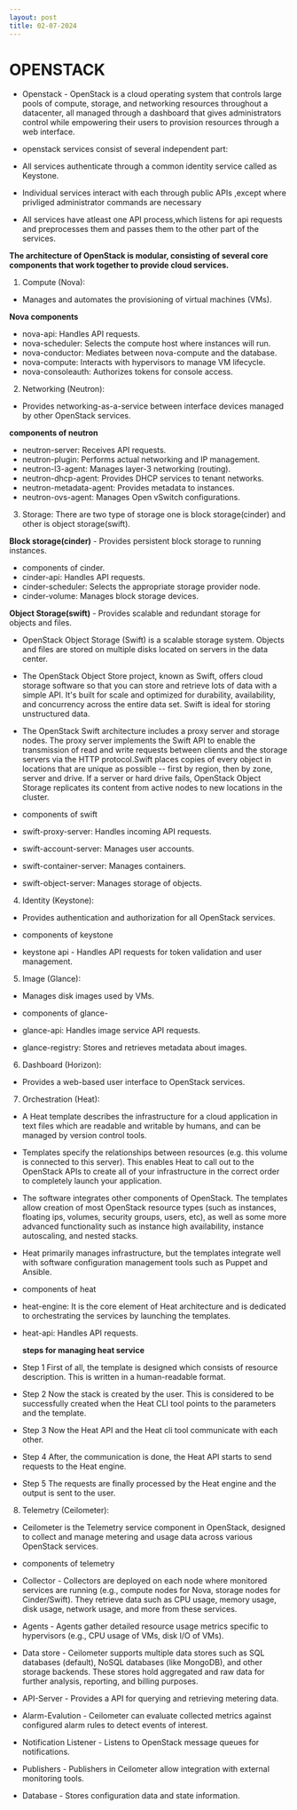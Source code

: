 ```yaml
---
layout: post
title: 02-07-2024
---
```


# OPENSTACK

- Openstack - OpenStack is a cloud operating system that controls large pools of compute, storage, and networking resources throughout a datacenter, all managed through a dashboard that gives administrators control while empowering their users to provision resources through a web interface.

- openstack  services consist of several independent part:
- All services authenticate through a common identity service called as Keystone.
- Individual services interact with each through public APIs ,except where privliged administrator commands are necessary
- All services have atleast one API process,which listens for api requests and preprocesses them and passes them to the other part of the services.


**The architecture of OpenStack is modular, consisting of several core components that work together to provide cloud services.**

1.  Compute (Nova):
- Manages and automates the provisioning of virtual machines (VMs).

**Nova components**
- nova-api: Handles API requests.
- nova-scheduler: Selects the compute host where instances will run.
- nova-conductor: Mediates between nova-compute and the database.
- nova-compute: Interacts with hypervisors to manage VM lifecycle.
- nova-consoleauth: Authorizes tokens for console access.

2. Networking (Neutron):
- Provides networking-as-a-service between interface devices managed by other OpenStack services.

**components of neutron**
- neutron-server: Receives API requests.
- neutron-plugin: Performs actual networking and IP management.
- neutron-l3-agent: Manages layer-3 networking (routing).
- neutron-dhcp-agent: Provides DHCP services to tenant networks.
- neutron-metadata-agent: Provides metadata to instances.
- neutron-ovs-agent: Manages Open vSwitch configurations.

3. Storage: There are two type of storage one is block storage(cinder) and other is object storage(swift).

 **Block storage(cinder)** -  Provides persistent block storage to running instances.
-  components of cinder.
- cinder-api: Handles API requests.
- cinder-scheduler: Selects the appropriate storage provider node.
- cinder-volume: Manages block storage devices.


**Object Storage(swift)** - Provides scalable and redundant storage for objects and files.
- OpenStack Object Storage (Swift) is a scalable storage system. Objects and files are stored on multiple disks located on servers in the data center.
- The OpenStack Object Store project, known as Swift, offers cloud storage software so that you can store and retrieve lots of data with a simple API. It's built for scale and optimized for durability, availability, and concurrency across the entire data set. Swift is ideal for storing unstructured data.
-  The OpenStack Swift architecture includes a proxy server and storage nodes. The proxy server implements the Swift API to enable the transmission of read and write requests between clients and the storage servers via the HTTP protocol.Swift places copies of every object in locations that are unique as possible -- first by region, then by zone, server and drive. If a server or hard drive fails, OpenStack Object Storage replicates its content from active nodes to new locations in the cluster.

- components of swift
- swift-proxy-server: Handles incoming API requests.
- swift-account-server: Manages user accounts.
- swift-container-server: Manages containers.
- swift-object-server: Manages storage of objects.


4. Identity (Keystone):
- Provides authentication and authorization for all OpenStack services.

- components of keystone
- keystone api - Handles API requests for token validation and  user management.

5. Image (Glance):
- Manages disk images used by VMs.

- components of glance-
- glance-api: Handles image service API requests.
- glance-registry: Stores and retrieves metadata about images.

6. Dashboard (Horizon):
- Provides a web-based user interface to OpenStack services.

7. Orchestration (Heat):
- A Heat template describes the infrastructure for a cloud application in text files which are readable and writable by humans, and can be managed by version control tools.
- Templates specify the relationships between resources (e.g. this volume is connected to this server). This enables Heat to call out to the OpenStack APIs to create all of your infrastructure in the correct order to completely launch your application.
- The software integrates other components of OpenStack. The templates allow creation of most OpenStack resource types (such as instances, floating ips, volumes, security groups, users, etc), as well as some more advanced functionality such as instance high availability, instance autoscaling, and nested stacks.
- Heat primarily manages infrastructure, but the templates integrate well with software configuration management tools such as Puppet and Ansible.
- components of heat
- heat-engine: It is the core element of Heat architecture and is dedicated to orchestrating the services by launching the templates.
- heat-api: Handles API requests.

  **steps for managing heat service**
- Step 1 First of all, the template is designed which consists of resource description. This is written in a human-readable format. 
- Step 2 Now the stack is created by the user. This is considered to be successfully created when the Heat CLI tool points to the parameters   and the template. 
- Step 3 Now the Heat API and the Heat cli tool communicate with each other. 
- Step 4 After, the communication is done, the Heat API starts to send requests to the Heat engine. 
- Step 5 The requests are finally processed by the Heat engine and the output is sent to the user. 


8. Telemetry (Ceilometer):
- Ceilometer is the Telemetry service component in OpenStack, designed to collect and manage metering and usage data across various OpenStack services. 

- components of  telemetry
- Collector - Collectors are deployed on each node where monitored services are running (e.g., compute nodes for Nova, storage nodes for Cinder/Swift). They retrieve data such as CPU usage, memory usage, disk usage, network usage, and more from these services.

- Agents - Agents gather detailed resource usage metrics specific to hypervisors (e.g., CPU usage of VMs, disk I/O of VMs).


- Data store - Ceilometer supports multiple data stores such as SQL databases (default), NoSQL databases (like MongoDB), and other storage backends. These stores hold aggregated and raw data for further analysis, reporting, and billing purposes.

- API-Server - Provides a  API for querying and retrieving metering data.

- Alarm-Evalution - Ceilometer can evaluate collected metrics against configured alarm rules to detect events of interest. 

- Notification Listener - Listens to OpenStack message queues for notifications.

- Publishers - Publishers in Ceilometer allow integration with external monitoring tools.

- Database - Stores configuration data and state information.



